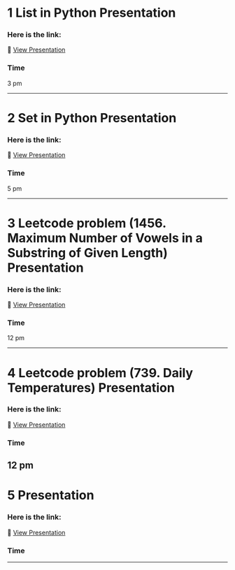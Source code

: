 # 1 List in Python Presentation

### Here is the link:
🔗 [View Presentation](https://www.facebook.com/share/v/1AvA3Fo3LJ/)
### Time 
3 pm

---
# 2 Set in Python Presentation

### Here is the link:
🔗 [View Presentation](https://www.facebook.com/share/v/1HFWm3C8o5/)
### Time 
5 pm

---
# 3 Leetcode problem (1456. Maximum Number of Vowels in a Substring of Given Length) Presentation

### Here is the link:
🔗 [View Presentation](https://www.facebook.com/share/v/16nZG77sxB/)
### Time 
12 pm

---
# 4 Leetcode problem (739. Daily Temperatures) Presentation 

### Here is the link:
🔗 [View Presentation](https://www.facebook.com/share/v/1Ay5jFjXAo/)
### Time 
12 pm
---
# 5 Presentation 

### Here is the link:
🔗 [View Presentation]()
### Time 

---